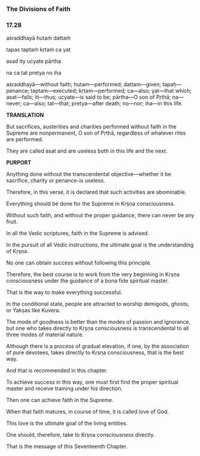 <!--
.. title: Bg:ignorance:174/199
.. slug: bg-174-ignorance
.. date: 2019-08-13 10:07:43 UTC-04:00
.. tags: ignorance
.. category: bhagavad-gita
.. link:
.. description: ignorance
.. type: text
-->

### The Divisions of Faith

### 17.28

aśraddhayā hutaṁ dattaṁ

tapas taptaṁ kṛtaṁ ca yat

asad ity ucyate pārtha

na ca tat pretya no iha

<!-- TEASER_END -->

aśraddhayā—without faith; hutam—performed; dattam—given; tapaḥ—penance; taptam—executed; kṛtam—performed; ca—also; yat—that which; asat—falls; iti—thus; ucyate—is said to be; pārtha—O son of Pṛthā; na—never; ca—also; tat—that; pretya—after death; no—nor; iha—in this life.

**TRANSLATION**

But sacrifices, austerities and charities performed without faith in the Supreme are nonpermanent, O son of Pṛthā, regardless of whatever rites are performed.

They are called asat and are useless both in this life and the next.

**PURPORT**

Anything done without the transcendental objective—whether it be sacrifice, charity or penance-is useless.

Therefore, in this verse, it is declared that such activities are abominable.

Everything should be done for the Supreme in Kṛṣṇa consciousness.

Without such faith, and without the proper guidance, there can never be any fruit.

In all the Vedic scriptures, faith in the Supreme is advised.

In the pursuit of all Vedic instructions, the ultimate goal is the understanding of Kṛṣṇa.

No one can obtain success without following this principle.

Therefore, the best course is to work from the very beginning in Kṛṣṇa consciousness under the guidance of a bona fide spiritual master.

That is the way to make everything successful.

In the conditional state, people are attracted to worship demigods, ghosts, or Yakṣas like Kuvera.

The mode of goodness is better than the modes of passion and ignorance, but one who takes directly to Kṛṣṇa consciousness is transcendental to all three modes of material nature.

Although there is a process of gradual elevation, if one, by the association of pure devotees, takes directly to Kṛṣṇa consciousness, that is the best way.

And that is recommended in this chapter.

To achieve success in this way, one must first find the proper spiritual master and receive training under his direction.

Then one can achieve faith in the Supreme.

When that faith matures, in course of time, it is called love of God.

This love is the ultimate goal of the living entities.

One should, therefore, take to Krṣṇa consciousness directly.

That is the message of this Seventeenth Chapter.

